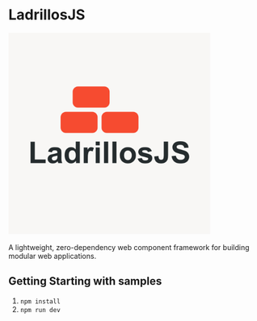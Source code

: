# LadrillosJS

<img src="./LadrillosJS.png" alt="LadrillosJS" width="400"/>

A lightweight, zero-dependency web component framework for building modular web applications.

## Getting Starting with samples

1. `npm install`
2. `npm run dev`
